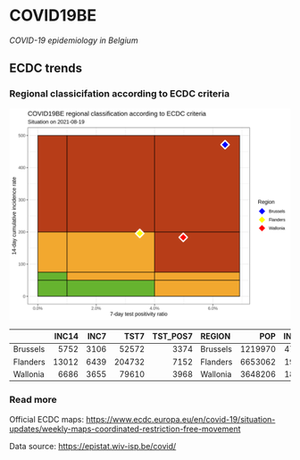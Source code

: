 
# COVID19BE

*COVID-19 epidemiology in Belgium*

## ECDC trends

### Regional classicifation according to ECDC criteria

![](COVID9BE-ecdc-trend.png)

|          | INC14 | INC7 |   TST7 | TST\_POS7 | REGION   |     POP | INC14\_RT |       PR7 |
| :------- | ----: | ---: | -----: | --------: | :------- | ------: | --------: | --------: |
| Brussels |  5752 | 3106 |  52572 |      3374 | Brussels | 1219970 |  471.4870 | 0.0641787 |
| Flanders | 13012 | 6439 | 204732 |      7152 | Flanders | 6653062 |  195.5791 | 0.0349335 |
| Wallonia |  6686 | 3655 |  79610 |      3968 | Wallonia | 3648206 |  183.2682 | 0.0498430 |

### Read more

Official ECDC maps:
<https://www.ecdc.europa.eu/en/covid-19/situation-updates/weekly-maps-coordinated-restriction-free-movement>

Data source: <https://epistat.wiv-isp.be/covid/>
